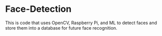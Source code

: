 # Face-Detection
This is code that uses OpenCV, Raspberry Pi, and ML to detect faces and store them into a database for future face recognition.
